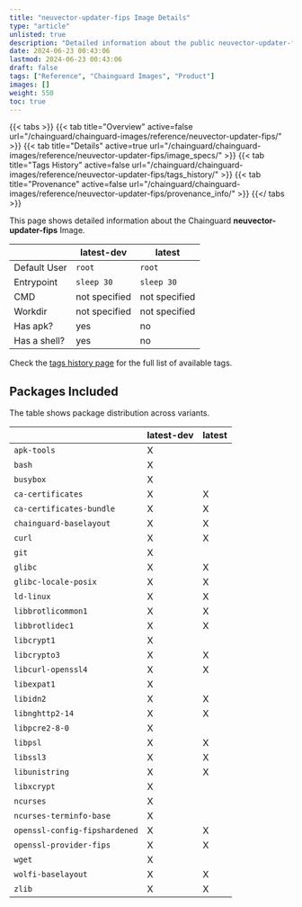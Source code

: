 ```yaml
---
title: "neuvector-updater-fips Image Details"
type: "article"
unlisted: true
description: "Detailed information about the public neuvector-updater-fips Chainguard Image."
date: 2024-06-23 00:43:06
lastmod: 2024-06-23 00:43:06
draft: false
tags: ["Reference", "Chainguard Images", "Product"]
images: []
weight: 550
toc: true
---
```


{{< tabs >}}
{{< tab title="Overview" active=false url="/chainguard/chainguard-images/reference/neuvector-updater-fips/" >}}
{{< tab title="Details" active=true url="/chainguard/chainguard-images/reference/neuvector-updater-fips/image_specs/" >}}
{{< tab title="Tags History" active=false url="/chainguard/chainguard-images/reference/neuvector-updater-fips/tags_history/" >}}
{{< tab title="Provenance" active=false url="/chainguard/chainguard-images/reference/neuvector-updater-fips/provenance_info/" >}}
{{</ tabs >}}

This page shows detailed information about the Chainguard **neuvector-updater-fips** Image.

|              | latest-dev    | latest        |
|--------------|---------------|---------------|
| Default User | `root`        | `root`        |
| Entrypoint   | `sleep 30`    | `sleep 30`    |
| CMD          | not specified | not specified |
| Workdir      | not specified | not specified |
| Has apk?     | yes           | no            |
| Has a shell? | yes           | no            |

Check the [tags history page](/chainguard/chainguard-images/reference/neuvector-updater-fips/tags_history/) for the full list of available tags.

## Packages Included
The table shows package distribution across variants.

|                               | latest-dev | latest |
|-------------------------------|------------|--------|
| `apk-tools`                   | X          |        |
| `bash`                        | X          |        |
| `busybox`                     | X          |        |
| `ca-certificates`             | X          | X      |
| `ca-certificates-bundle`      | X          | X      |
| `chainguard-baselayout`       | X          | X      |
| `curl`                        | X          | X      |
| `git`                         | X          |        |
| `glibc`                       | X          | X      |
| `glibc-locale-posix`          | X          | X      |
| `ld-linux`                    | X          | X      |
| `libbrotlicommon1`            | X          | X      |
| `libbrotlidec1`               | X          | X      |
| `libcrypt1`                   | X          |        |
| `libcrypto3`                  | X          | X      |
| `libcurl-openssl4`            | X          | X      |
| `libexpat1`                   | X          |        |
| `libidn2`                     | X          | X      |
| `libnghttp2-14`               | X          | X      |
| `libpcre2-8-0`                | X          |        |
| `libpsl`                      | X          | X      |
| `libssl3`                     | X          | X      |
| `libunistring`                | X          | X      |
| `libxcrypt`                   | X          |        |
| `ncurses`                     | X          |        |
| `ncurses-terminfo-base`       | X          |        |
| `openssl-config-fipshardened` | X          | X      |
| `openssl-provider-fips`       | X          | X      |
| `wget`                        | X          |        |
| `wolfi-baselayout`            | X          | X      |
| `zlib`                        | X          | X      |


